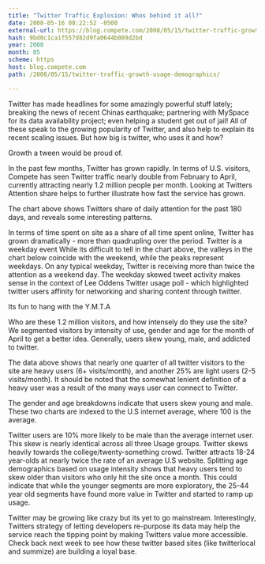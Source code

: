 ```yaml
---
title: "Twitter Traffic Explosion: Whos behind it all?"
date: 2008-05-16 08:22:52 -0500
external-url: https://blog.compete.com/2008/05/15/twitter-traffic-growth-usage-demographics/
hash: 9bd0c1ca1f557d82d9fa0644b089d2bd
year: 2008
month: 05
scheme: https
host: blog.compete.com
path: /2008/05/15/twitter-traffic-growth-usage-demographics/

---
```


Twitter has made headlines for some amazingly powerful stuff lately; breaking the news of recent Chinas earthquake; partnering with MySpace for its data availability project; even helping a student get out of jail! All of these speak to the growing popularity of Twitter, and also help to explain its recent scaling issues. But how big is twitter, who uses it and how? 

Growth a tween would be proud of.

In the past few months, Twitter has grown rapidly. In terms of U.S. visitors, Compete has seen Twitter traffic nearly double from February to April, currently attracting nearly 1.2 million people per month. Looking at Twitters Attention share helps to further illustrate how fast the service has grown.





The chart above shows Twitters share of daily attention for the past 180 days, and reveals some interesting patterns.


In terms of time spent on site as a share of all time spent online, Twitter has grown dramatically - more than quadrupling over the period.
Twitter is a weekday event  While its difficult to tell in the chart above, the valleys in the chart below coincide with the weekend, while the peaks represent weekdays. On any typical weekday, Twitter is receiving more than twice the attention as a weekend day.
The weekday skewed tweet activity makes sense in the context of Lee Oddens Twitter usage poll - which highlighted twitter users affinity for networking and sharing content through twitter.

Its fun to hang with the Y.M.T.A 

Who are these 1.2 million visitors, and how intensely do they use the site? We segmented visitors by intensity of use, gender and age for the month of April to get a better idea. Generally, users skew young, male, and addicted to twitter.





The data above shows that nearly one quarter of all twitter visitors to the site are heavy users (6+ visits/month), and another 25% are light users (2-5 visits/month). It should be noted that the somewhat lenient definition of a heavy user was a result of the many ways user can connect to Twitter.

The gender and age breakdowns indicate that users skew young and male. These two charts are indexed to the U.S internet average, where 100 is the average. 


Twitter users are 10% more likely to be male than the average internet user. This skew is nearly identical across all three Usage groups.
Twitter skews heavily towards the college/twenty-something crowd. Twitter attracts 18-24 year-olds at nearly twice the rate of an average U.S website.
Splitting age demographics based on usage intensity shows that heavy users tend to skew older than visitors who only hit the site once a month. This could indicate that while the younger segments are more exploratory, the 25-44 year old segments have found more value in Twitter and started to ramp up usage.

Twitter may be growing like crazy but its yet to go mainstream. Interestingly, Twitters strategy of letting developers re-purpose its data may help the service reach the tipping point by making Twitters value more accessible. Check back next week to see how these twitter based sites (like twitterlocal and summize) are building a loyal base.
